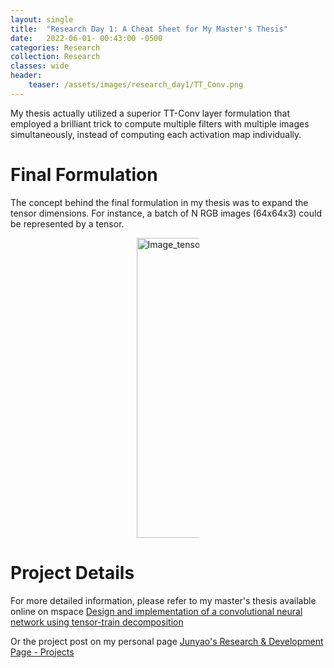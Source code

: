 ```yaml
---
layout: single
title:  "Research Day 1: A Cheat Sheet for My Master's Thesis"
date:   2022-06-01- 00:43:00 -0500
categories: Research
collection: Research
classes: wide
header:
    teaser: /assets/images/research_day1/TT_Conv.png
---
```

My thesis actually utilized a superior TT-Conv layer formulation that employed a brilliant trick to compute multiple filters with multiple images simultaneously, instead of computing each activation map individually. 

# Final Formulation
The concept behind the final formulation in my thesis was to expand the tensor dimensions. For instance, a batch of N RGB images (64x64x3) could be represented by a tensor.

<style>
.center {
  display: block;
  margin-left: auto;
  margin-right: auto;
  min-width: 20%;
  max-width: 20%;
  width: 50vw;
}
</style>
<img class="center" src="/assets/images/research_day2/From_Correlation_To_Convolutional_layer_31024_3.png" alt="Image_tensor"> 

# Project Details
For more detailed information, please refer to my master's thesis available online on mspace <a href="https://mspace.lib.umanitoba.ca/handle/1993/36582">Design and implementation of a convolutional neural network using tensor-train decomposition</a>

Or the project post on my personal page <a href="https://junyaopu.github.io/projects/">Junyao's Research & Development Page - Projects </a>


